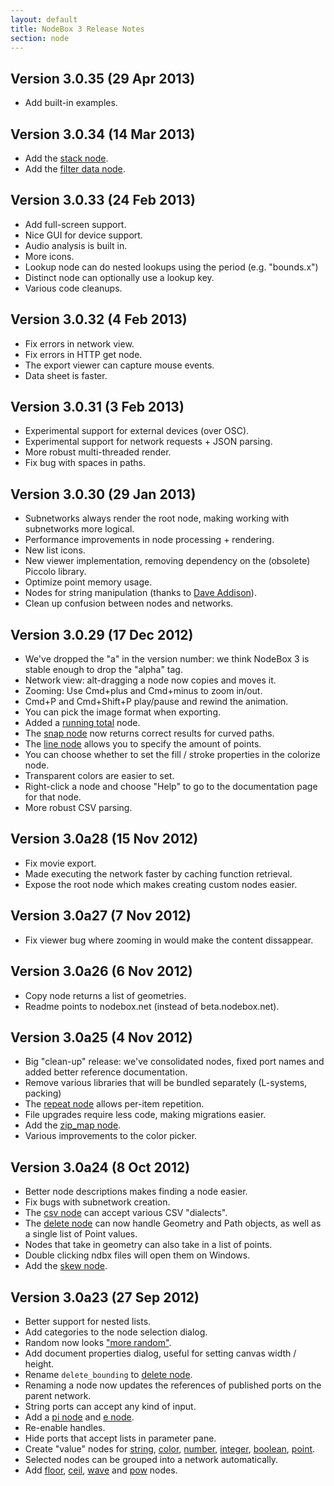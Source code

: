 ```yaml
---
layout: default
title: NodeBox 3 Release Notes
section: node
---
```

Version 3.0.35 (29 Apr 2013)
----------------------------
* Add built-in examples.

Version 3.0.34 (14 Mar 2013)
----------------------------
* Add the [stack node](/node/reference/corevector/stack.html).
* Add the [filter data node](/node/reference/data/filter_data.html).

Version 3.0.33 (24 Feb 2013)
----------------------------
* Add full-screen support.
* Nice GUI for device support.
* Audio analysis is built in.
* More icons.
* Lookup node can do nested lookups using the period (e.g. "bounds.x")
* Distinct node can optionally use a lookup key.
* Various code cleanups.

Version 3.0.32 (4 Feb 2013)
---------------------------
* Fix errors in network view.
* Fix errors in HTTP get node.
* The export viewer can capture mouse events.
* Data sheet is faster.

Version 3.0.31 (3 Feb 2013)
---------------------------
* Experimental support for external devices (over OSC).
* Experimental support for network requests + JSON parsing.
* More robust multi-threaded render.
* Fix bug with spaces in paths.

Version 3.0.30 (29 Jan 2013)
----------------------------
* Subnetworks always render the root node, making working with subnetworks more logical.
* Performance improvements in node processing + rendering.
* New list icons.
* New viewer implementation, removing dependency on the (obsolete) Piccolo library.
* Optimize point memory usage.
* Nodes for string manipulation (thanks to [Dave Addison](https://github.com/djaddison)).
* Clean up confusion between nodes and networks.

Version 3.0.29 (17 Dec 2012)
----------------------------
* We've dropped the "a" in the version number: we think NodeBox 3 is stable enough to drop the "alpha" tag.
* Network view: alt-dragging a node now copies and moves it.
* Zooming: Use Cmd+plus and Cmd+minus to zoom in/out.
* Cmd+P and Cmd+Shift+P play/pause and rewind the animation.
* You can pick the image format when exporting.
* Added a [running total](/node/reference/math/running_total.html) node.
* The [snap node](/node/reference/corevector/snap.html) now returns correct results for curved paths.
* The [line node](/node/reference/corevector/line.html) allows you to specify the amount of points.
* You can choose whether to set the fill / stroke properties in the colorize node.
* Transparent colors are easier to set.
* Right-click a node and choose "Help" to go to the documentation page for that node.
* More robust CSV parsing.

Version 3.0a28 (15 Nov 2012)
----------------------------
* Fix movie export.
* Made executing the network faster by caching function retrieval.
* Expose the root node which makes creating custom nodes easier.

Version 3.0a27 (7 Nov 2012)
---------------------------
* Fix viewer bug where zooming in would make the content dissappear.

Version 3.0a26 (6 Nov 2012)
---------------------------
* Copy node returns a list of geometries.
* Readme points to nodebox.net (instead of beta.nodebox.net).

Version 3.0a25 (4 Nov 2012)
---------------------------
* Big "clean-up" release: we've consolidated nodes, fixed port names and added better reference documentation.
* Remove various libraries that will be bundled separately (L-systems, packing)
* The [repeat node](/node/reference/list/repeat.html) allows per-item repetition.
* File upgrades require less code, making migrations easier.
* Add the [zip_map node](/node/reference/list/zip_map.html).
* Various improvements to the color picker.

Version 3.0a24 (8 Oct 2012)
---------------------------
* Better node descriptions makes finding a node easier.
* Fix bugs with subnetwork creation.
* The [csv node](/node/reference/data/import_csv.html) can accept various CSV "dialects".
* The [delete node](/node/refernce/corevector/delete.html) can now handle Geometry and Path objects, as well as a single list of Point values.
* Nodes that take in geometry can also take in a list of points.
* Double clicking ndbx files will open them on Windows.
* Add the [skew node](/node/reference/corevector/skew.html).

Version 3.0a23 (27 Sep 2012)
----------------------------
* Better support for nested lists.
* Add categories to the node selection dialog.
* Random now looks ["more random"](http://blog.42.nl/articles/when-random-isnt-as-random-as-expected). 
* Add document properties dialog, useful for setting canvas width / height.
* Rename `delete_bounding` to [delete node](/node/reference/corevector/delete.html).
* Renaming a node now updates the references of published ports on the parent network.
* String ports can accept any kind of input.
* Add a [pi node](/node/reference/math/pi.html) and [e node](/node/reference/math/e.html).
* Re-enable handles.
* Hide ports that accept lists in parameter pane.
* Create "value" nodes for [string](/node/reference/string/string.html), [color](/node/reference/color/color.html), [number](/node/reference/math/number.html), [integer](/node/reference/math/integer.html), [boolean](/node/reference/math/boolean.html), [point](/node/reference/corevector/point.html).
* Selected nodes can be grouped into a network automatically.
* Add [floor](/node/reference/math/floor.html), [ceil](/node/reference/math/ceil.html), [wave](/node/reference/math/wave.html) and [pow](/node/reference/math/pow.html) nodes.
